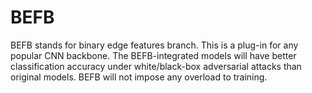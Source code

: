 # BEFB
BEFB stands for binary edge features branch. This is a plug-in for any popular CNN backbone. The BEFB-integrated models will have better classification accuracy under white/black-box adversarial attacks than original models. BEFB will not impose any overload to training.
